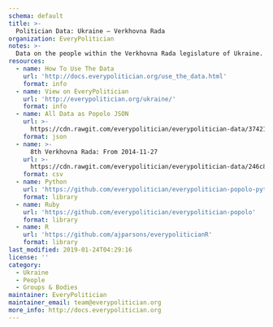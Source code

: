 ```yaml
---
schema: default
title: >-
  Politician Data: Ukraine — Verkhovna Rada
organization: EveryPolitician
notes: >-
  Data on the people within the Verkhovna Rada legislature of Ukraine.
resources:
  - name: How To Use The Data
    url: 'http://docs.everypolitician.org/use_the_data.html'
    format: info
  - name: View on EveryPolitician
    url: 'http://everypolitician.org/ukraine/'
    format: info
  - name: All Data as Popolo JSON
    url: >-
      https://cdn.rawgit.com/everypolitician/everypolitician-data/374211bfb169a05ae2cee6fc348ddf2c295ded49/data/Ukraine/Verkhovna_Rada/ep-popolo-v1.0.json
    format: json
  - name: >-
      8th Verkhovna Rada: From 2014-11-27
    url: >-
      https://cdn.rawgit.com/everypolitician/everypolitician-data/246c8514a4155edc814474224defce5793fb517b/data/Ukraine/Verkhovna_Rada/term-8.csv
    format: csv
  - name: Python
    url: 'https://github.com/everypolitician/everypolitician-popolo-python'
    format: library
  - name: Ruby
    url: 'https://github.com/everypolitician/everypolitician-popolo'
    format: library
  - name: R
    url: 'https://github.com/ajparsons/everypoliticianR'
    format: library
last_modified: 2019-01-24T04:29:16
license: ''
category:
  - Ukraine
  - People
  - Groups & Bodies
maintainer: EveryPolitician
maintainer_email: team@everypolitician.org
more_info: http://docs.everypolitician.org
---
```

